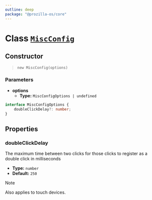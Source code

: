 ```yaml
---
outline: deep
package: "@prozilla-os/core"
---
```


# Class [`MiscConfig`](https://github.com/prozilla-os/ProzillaOS/blob/main/packages/core/src/features/system/configs/miscConfig.ts)

## Constructor

> `new MiscConfig(options)`

### Parameters

- **options**
  - **Type:** `MiscConfigOptions | undefined`

```ts
interface MiscConfigOptions {
	doubleClickDelay?: number;
}
```

## Properties

### doubleClickDelay

The maximum time between two clicks for those clicks to register as a double click in milliseconds

- **Type:** `number`
- **Default:** `250`

> [!NOTE]
> Also applies to touch devices.
